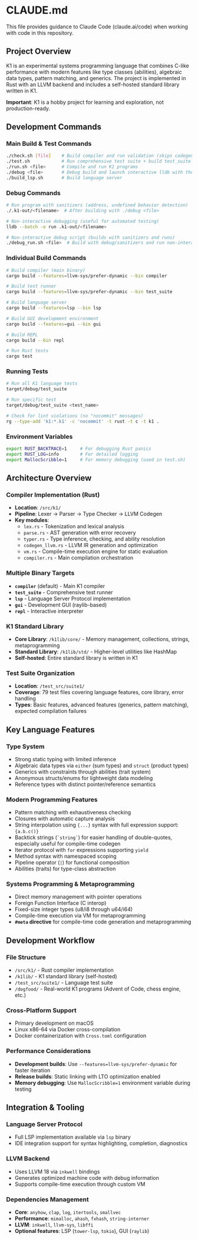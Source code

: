 # CLAUDE.md

This file provides guidance to Claude Code (claude.ai/code) when working with code in this repository.

## Project Overview

K1 is an experimental systems programming language that combines C-like performance with modern features like type classes (abilities), algebraic data types, pattern matching, and generics. The project is implemented in Rust with an LLVM backend and includes a self-hosted standard library written in K1.

**Important**: K1 is a hobby project for learning and exploration, not production-ready.

## Development Commands

### Main Build & Test Commands
```bash
./check.sh [file]    # Build compiler and run validation (skips codegen/linking if file specified)
./test.sh            # Run comprehensive test suite + build test_suite and compiler binaries
./run.sh <file>      # Compile and run K1 programs
./debug <file>       # Debug build and launch interactive lldb with the specified file
./build_lsp.sh       # Build language server
```

### Debug Commands
```bash
# Run program with sanitizers (address, undefined behavior detection)
./.k1-out/<filename>  # After building with ./debug <file>

# Non-interactive debugging (useful for automated testing)
lldb --batch -o run .k1-out/<filename>

# Non-interactive debug script (builds with sanitizers and runs)
./debug_run.sh <file>  # Build with debug/sanitizers and run non-interactively
```

### Individual Build Commands
```bash
# Build compiler (main binary)
cargo build --features=llvm-sys/prefer-dynamic --bin compiler

# Build test runner
cargo build --features=llvm-sys/prefer-dynamic --bin test_suite

# Build language server
cargo build --features=lsp --bin lsp

# Build GUI development environment
cargo build --features=gui --bin gui

# Build REPL
cargo build --bin repl

# Run Rust tests
cargo test
```

### Running Tests
```bash
# Run all K1 language tests
target/debug/test_suite

# Run specific test
target/debug/test_suite <test_name>

# Check for lint violations (no "nocommit" messages)
rg --type-add 'k1:*.k1' -c 'nocommit' -t rust -t c -t k1 .
```

### Environment Variables
```bash
export RUST_BACKTRACE=1     # For debugging Rust panics
export RUST_LOG=info        # For detailed logging
export MallocScribble=1     # For memory debugging (used in test.sh)
```

## Architecture Overview

### Compiler Implementation (Rust)
- **Location**: `/src/k1/`
- **Pipeline**: Lexer → Parser → Type Checker → LLVM Codegen
- **Key modules**:
  - `lex.rs` - Tokenization and lexical analysis
  - `parse.rs` - AST generation with error recovery  
  - `typer.rs` - Type inference, checking, and ability resolution
  - `codegen_llvm.rs` - LLVM IR generation and optimization
  - `vm.rs` - Compile-time execution engine for static evaluation
  - `compiler.rs` - Main compilation orchestration

### Multiple Binary Targets
- **`compiler`** (default) - Main K1 compiler
- **`test_suite`** - Comprehensive test runner
- **`lsp`** - Language Server Protocol implementation
- **`gui`** - Development GUI (raylib-based)
- **`repl`** - Interactive interpreter

### K1 Standard Library
- **Core Library**: `/k1lib/core/` - Memory management, collections, strings, metaprogramming
- **Standard Library**: `/k1lib/std/` - Higher-level utilities like HashMap
- **Self-hosted**: Entire standard library is written in K1

### Test Suite Organization
- **Location**: `/test_src/suite1/`
- **Coverage**: 79 test files covering language features, core library, error handling
- **Types**: Basic features, advanced features (generics, pattern matching), expected compilation failures

## Key Language Features

### Type System
- Strong static typing with limited inference
- Algebraic data types via `either` (sum types) and `struct` (product types)  
- Generics with constraints through abilities (trait system)
- Anonymous structs/enums for lightweight data modeling
- Reference types with distinct pointer/reference semantics

### Modern Programming Features  
- Pattern matching with exhaustiveness checking
- Closures with automatic capture analysis
- String interpolation using `{...}` syntax with full expression support: `{a.b.c()}`
- Backtick strings (`` `string` ``) for easier handling of double-quotes, especially useful for compile-time codegen
- Iterator protocol with `for` expressions supporting `yield`
- Method syntax with namespaced scoping
- Pipeline operator (`|`) for functional composition
- Abilities (traits) for type-class abstraction

### Systems Programming & Metaprogramming
- Direct memory management with pointer operations
- Foreign Function Interface (C interop)
- Fixed-size integer types (u8/i8 through u64/i64)
- Compile-time execution via VM for metaprogramming
- **`#meta` directive** for compile-time code generation and metaprogramming

## Development Workflow

### File Structure
- `/src/k1/` - Rust compiler implementation
- `/k1lib/` - K1 standard library (self-hosted)
- `/test_src/suite1/` - Language test suite
- `/dogfood/` - Real-world K1 programs (Advent of Code, chess engine, etc.)

### Cross-Platform Support
- Primary development on macOS
- Linux x86-64 via Docker cross-compilation
- Docker containerization with `Cross.toml` configuration

### Performance Considerations
- **Development builds**: Use `--features=llvm-sys/prefer-dynamic` for faster iteration
- **Release builds**: Static linking with LTO optimization enabled
- **Memory debugging**: Use `MallocScribble=1` environment variable during testing

## Integration & Tooling

### Language Server Protocol
- Full LSP implementation available via `lsp` binary
- IDE integration support for syntax highlighting, completion, diagnostics

### LLVM Backend
- Uses LLVM 18 via `inkwell` bindings
- Generates optimized machine code with debug information
- Supports compile-time execution through custom VM

### Dependencies Management
- **Core**: `anyhow`, `clap`, `log`, `itertools`, `smallvec`
- **Performance**: `mimalloc`, `ahash`, `fxhash`, `string-interner`
- **LLVM**: `inkwell`, `llvm-sys`, `libffi`
- **Optional features**: LSP (`tower-lsp`, `tokio`), GUI (`raylib`)